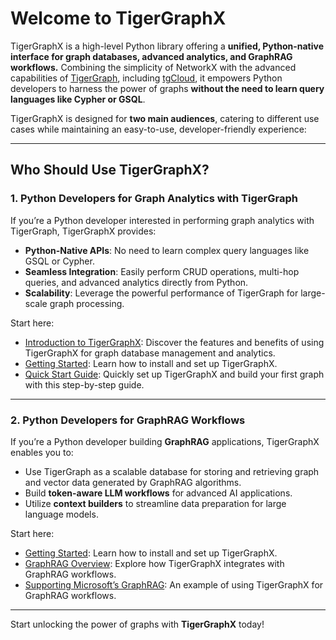 # Welcome to TigerGraphX

TigerGraphX is a high-level Python library offering a **unified, Python-native interface for graph databases, advanced analytics, and GraphRAG workflows.** Combining the simplicity of NetworkX with the advanced capabilities of [TigerGraph](https://tigergraph.com/), including [tgCloud](https://www.tigergraph.com/cloud/), it empowers Python developers to harness the power of graphs **without the need to learn query languages like Cypher or GSQL**.

TigerGraphX is designed for **two main audiences**, catering to different use cases while maintaining an easy-to-use, developer-friendly experience:

---

## Who Should Use TigerGraphX?

### **1. Python Developers for Graph Analytics with TigerGraph**

If you’re a Python developer interested in performing graph analytics with TigerGraph, TigerGraphX provides:

- **Python-Native APIs**: No need to learn complex query languages like GSQL or Cypher.
- **Seamless Integration**: Easily perform CRUD operations, multi-hop queries, and advanced analytics directly from Python.
- **Scalability**: Leverage the powerful performance of TigerGraph for large-scale graph processing.

Start here:

- [Introduction to TigerGraphX](introduction.md): Discover the features and benefits of using TigerGraphX for graph database management and analytics.
- [Getting Started](getting_started/installation.md): Learn how to install and set up TigerGraphX.
- [Quick Start Guide](getting_started/quick_start.md): Quickly set up TigerGraphX and build your first graph with this step-by-step guide.

---

### **2. Python Developers for GraphRAG Workflows**

If you’re a Python developer building **GraphRAG** applications, TigerGraphX enables you to:

- Use TigerGraph as a scalable database for storing and retrieving graph and vector data generated by GraphRAG algorithms.
- Build **token-aware LLM workflows** for advanced AI applications.
- Utilize **context builders** to streamline data preparation for large language models.

Start here:

- [Getting Started](getting_started/installation.md): Learn how to install and set up TigerGraphX.
- [GraphRAG Overview](graphrag/overview.md): Explore how TigerGraphX integrates with GraphRAG workflows.
- [Supporting Microsoft’s GraphRAG](graphrag/msft_graphrag_1.md): An example of using TigerGraphX for GraphRAG workflows.

---

Start unlocking the power of graphs with **TigerGraphX** today!

